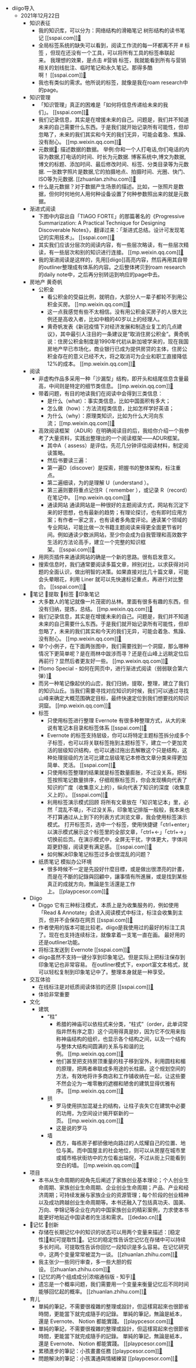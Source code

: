 - diigo导入
    - 2021年12月22日
        - 知识表征
            - 我的知识库，可以分为：网络结构的滑箱笔记 树形结构的读书笔记 [[sspai.com]][🔗](https://sspai.com/post/69922)
            - 全局标签系统的缺失可以看到，阅读工作流的每一环都离不开 # 标签 ，但现在还没有一个工具，可以将所有工具的标签串联起来。 我理想的效果，是点击 #营销 标签，我就能看到所有与营销相关的划线批注、临时笔记和永久笔记。那得多酷啊！ [[sspai.com]][🔗](https://sspai.com/post/69922)
            - 我也有类似的需求。他所说的标签，就像是我在roam research中的page。
        - 知识管理
            - 「知识管理」真正的困难是「如何将信息传递给未来的我们」。 [[sspai.com]][🔗](https://sspai.com/post/68492)
            - 我们记录信息，其实是在增援未来的自己。问题是，我们并不知道未来的自己需要什么东西。于是我们就开始记录所有可能性，但却忽略了，未来的我们其实和今天的我们无异，可能会着急、焦躁、没有耐心。 [[mp.weixin.qq.com]][🔗](https://mp.weixin.qq.com/s?__biz=MzI0MDA3MjQ2Mg==&mid=2247484513&idx=1&sn=a56b6571710147dc792d0fac60eeefe2&ascene=1&devicetype=android-29&version=2800063d&nettype=WIFI&abtest_cookie=AAACAA%3D%3D&lang=zh_CN&exportkey=AdbO0jy7phwKhAjR2CQ73fo%3D&pass_ticket=1ohmrG6%2BQFwGgRQHXBcXe9jrXOAwuGmapBbuEBWJourMjZin%2BU2ZKj%2FQsoLvdJCO&wx_header=1)
            - 元数据[🔗](Metadata): 描述数据的数据。 举例:你和一个人打电话,你们电话的内容为数据,打电话的时间、时长为元数据. 博客系统中,博文为数据,博文的标题、添加时间、最后修改时间、标签、分类目录等为元数据. 一张数字照片是数据,它的拍摄地点、拍摄时间、光圈、快门、ISO等为元数据. [[zhuanlan.zhihu.com]][🔗](https://zhuanlan.zhihu.com/p/57614943)
            - 什么是元数据？对于数据产生场景的描述。比如，一张照片是数据，但何时何地何人用何种设备设置了何种参数照出来的就是元数据。
        - 渐进式阅读
            - 下图中内容出自「TIAGO FORTE」的那篇著名的《Progressive Summarization: A Practical Technique for Designing Discoverable Notes》，翻译过来：「渐进式总结。设计可发现笔记的实用技术」。 [[sspai.com]][🔗](https://sspai.com/post/68492)
            - 其实我们应该分层次的阅读内容，有一些层次略读，有一些层次精读，有一些层次和别的知识进行连接。 [[mp.weixin.qq.com]][🔗](https://mp.weixin.qq.com/s?__biz=MzI0MDA3MjQ2Mg==&mid=2247484513&idx=1&sn=a56b6571710147dc792d0fac60eeefe2&ascene=1&devicetype=android-29&version=2800063d&nettype=WIFI&abtest_cookie=AAACAA%3D%3D&lang=zh_CN&exportkey=AdbO0jy7phwKhAjR2CQ73fo%3D&pass_ticket=1ohmrG6%2BQFwGgRQHXBcXe9jrXOAwuGmapBbuEBWJourMjZin%2BU2ZKj%2FQsoLvdJCO&wx_header=1)
            - 我的渐进阅读是这样的，先用[[diigo]]高亮内容，然后再用其自带的outliner整理成有体系的内容。之后整体拷贝到roam research的daily note中，之后再分别转运到响应的page中去。
        - 房地产 黄奇帆
            - 公积金
                - 看公积金的受益比例，就明白，大部分人一辈子都轮不到用公积金买房。 [[mp.weixin.qq.com]][🔗](https://mp.weixin.qq.com/s?__biz=MzIzOTA3NTA5Mg==&mid=2652482646&idx=1&sn=24c55bb2838aea6c6b724f9736be1d8a&chksm=f2c2a62dc5b52f3bf60b703f9e09fc22667fcc71968e1a901a03a9a1f13e00d180d3a1548ffe)
                - 这一点我感觉有些不太相信。没有用公积金买房子的人很大比例还是高收入者，比如中粮的40岁以上的经理人。
                - 黄奇帆发表《新冠疫情下对经济发展和制造业复工的几点建议》，其中最引人注目的一条建议是“取消住房公积金”。黄奇帆说：住房公积金制度是1990年代初从新加坡学来的，现在我国房地产早已市场化，商业银行已成为提供房贷的主体，住房公积金存在的意义已经不大，将之取消可为企业和职工直接降低12%的成本。 [[mp.weixin.qq.com]][🔗](https://mp.weixin.qq.com/s?__biz=MzIzOTA3NTA5Mg==&mid=2652482646&idx=1&sn=24c55bb2838aea6c6b724f9736be1d8a&chksm=f2c2a62dc5b52f3bf60b703f9e09fc22667fcc71968e1a901a03a9a1f13e00d180d3a1548ffe)
        - 阅读
            - 非虚构作品多采用一种「沙漏型」结构，即开头和结尾信息含量最高，中间则是特定的细节类信息。 [[mp.weixin.qq.com]][🔗](https://mp.weixin.qq.com/s?__biz=MzI0MjY5Nzk1OQ==&mid=2247484747&idx=1&sn=3712f2ce06817f8486eb032d99c963c3&chksm=e97916c3de0e9fd5a95296a84b428159df68c1e503c63c8664c20178c88c7e4a4cf6543677c6)
            - 带着问题，有目的地读我们在阅读中会得到三类信息：
                - 是什么（what）：事实类信息，比如中国面积有多大；
                - 怎么做（how）：方法流程类信息，比如怎样学好英语；
                - 为什么（why）：原理类知识，比如为什么大河向东流； [[mp.weixin.qq.com]][🔗](https://mp.weixin.qq.com/s?__biz=MzI0MjY5Nzk1OQ==&amp;amp;amp;mid=2247484747&amp;amp;amp;idx=1&amp;amp;amp;sn=3712f2ce06817f8486eb032d99c963c3&amp;amp;amp;chksm=e97916c3de0e9fd5a95296a84b428159df68c1e503c63c8664c20178c88c7e4a4cf6543677c6)
            - 高效阅读框架 （ADUR）在明确阅读目的后，我给你介绍一个我参考了大量资料，实践出整理出的一个阅读框架——ADUR框架。
                - 其中A（ assess）是评估，先花几分钟评估阅读材料，制定阅读策略。
                - 然后书要读三遍：
                - 第一遍D（discover）是探索，把握书的整体架构，标注重点。
                - 第二遍细读，为的是理解 U（understand ）。
                - 第三遍则要将重点记住R（ remember ），或记录 R（record）在笔记中。 [[mp.weixin.qq.com]][🔗](https://mp.weixin.qq.com/s?__biz=MzI0MjY5Nzk1OQ==&amp;amp;amp;mid=2247484747&amp;amp;amp;idx=1&amp;amp;amp;sn=3712f2ce06817f8486eb032d99c963c3&amp;amp;amp;chksm=e97916c3de0e9fd5a95296a84b428159df68c1e503c63c8664c20178c88c7e4a4cf6543677c6)
                - 通读网站 通读网站是一种很好的主题阅读方式，网站有沉淀下来的好思想，也有最新的趋势；有理论探讨，也有即时应用方案；有作者一家之言，也有读者多角度评论。通读某个领域的专业网站，可能比做一次书籍主题阅读来得更全面更节省时间。例如通读少数派网站，至少你会成为自我管理和高效数字生活的方法论高手，建立一个完整的知识框架。 [[sspai.com]][🔗](https://sspai.com/post/51236)
            - 用网页插件来通读网站的确是一个新的思路。很有启发意义。
            - 搜索信息时，我们通常要阅读多篇文章，辨别对比，以求获得对问题的全面认识，做出明智的决策。如果直接对比几十篇文章，可能会头晕眼花，利用 Liner 就可以先快速标记重点，再进行对比整合。 [[sspai.com]][🔗](https://sspai.com/post/51236)
        - 🦩笔记 🦩提取 🦩标签 🦩印象笔记
            - 大多数人的笔记就像一片茂密的丛林。里面有很多有趣的东西，但没有归纳，提炼，总结。 [[mp.weixin.qq.com]][🔗](https://mp.weixin.qq.com/s?__biz=MzI0MDA3MjQ2Mg==&mid=2247484513&idx=1&sn=a56b6571710147dc792d0fac60eeefe2&ascene=1&devicetype=android-29&version=2800063d&nettype=WIFI&abtest_cookie=AAACAA%3D%3D&lang=zh_CN&exportkey=AdbO0jy7phwKhAjR2CQ73fo%3D&pass_ticket=1ohmrG6%2BQFwGgRQHXBcXe9jrXOAwuGmapBbuEBWJourMjZin%2BU2ZKj%2FQsoLvdJCO&wx_header=1)
            - 我们记录信息，其实是在增援未来的自己。问题是，我们并不知道未来的自己需要什么东西。于是我们就开始记录所有可能性，但却忽略了，未来的我们其实和今天的我们无异，可能会着急、焦躁、没有耐心。 [[mp.weixin.qq.com]][🔗](https://mp.weixin.qq.com/s?__biz=MzI0MDA3MjQ2Mg==&mid=2247484513&idx=1&sn=a56b6571710147dc792d0fac60eeefe2&ascene=1&devicetype=android-29&version=2800063d&nettype=WIFI&abtest_cookie=AAACAA%3D%3D&lang=zh_CN&exportkey=AdbO0jy7phwKhAjR2CQ73fo%3D&pass_ticket=1ohmrG6%2BQFwGgRQHXBcXe9jrXOAwuGmapBbuEBWJourMjZin%2BU2ZKj%2FQsoLvdJCO&wx_header=1)
            - 举个小例子，在下面两张图中，我们需要找到一个洞窟，那么哪种情况下更简单呢？是在雨林中跋涉而寻？还是在山峰上远眺定位后再前行？显然后者更友好一些。 [[mp.weixin.qq.com]][🔗](https://mp.weixin.qq.com/s?__biz=MzI0MDA3MjQ2Mg==&mid=2247484513&idx=1&sn=a56b6571710147dc792d0fac60eeefe2&ascene=1&devicetype=android-29&version=2800063d&nettype=WIFI&abtest_cookie=AAACAA%3D%3D&lang=zh_CN&exportkey=AdbO0jy7phwKhAjR2CQ73fo%3D&pass_ticket=1ohmrG6%2BQFwGgRQHXBcXe9jrXOAwuGmapBbuEBWJourMjZin%2BU2ZKj%2FQsoLvdJCO&wx_header=1)
            - [flomo Special - 如何在网页中，进行渐进式阅读（弱弱联合第六弹）][🔗](https://www.diigo.com/outliner/diigo_items/904019/12128769/616167883?key=34d57b46e1)
            - 而另一种笔记像起伏的山峦，我们归纳，提取，整理，建立了我们的知识山丘。当我们需要寻找对应知识的时候，我们可以通过寻找山峰来确定大概范围确定目标，最终快速定位到我们想要找的知识洞窟。 [[mp.weixin.qq.com]][🔗](https://mp.weixin.qq.com/s?__biz=MzI0MDA3MjQ2Mg==&mid=2247484513&idx=1&sn=a56b6571710147dc792d0fac60eeefe2&ascene=1&devicetype=android-29&version=2800063d&nettype=WIFI&abtest_cookie=AAACAA%3D%3D&lang=zh_CN&exportkey=AdbO0jy7phwKhAjR2CQ73fo%3D&pass_ticket=1ohmrG6%2BQFwGgRQHXBcXe9jrXOAwuGmapBbuEBWJourMjZin%2BU2ZKj%2FQsoLvdJCO&wx_header=1)
            - 标签
                - 只使用标签进行整理 Evernote 有很多种整理方式，从大的来说有笔记本目录和标签体系 [[sspai.com]][🔗](https://sspai.com/post/51236)
                - Evernote 的标签支持层级，你可以将特定主题标签拆分成多个子标签，也可以将关联标签拖到主题标签下，建立一个更加灵活的层级知识结构，也可以通过拖出去解散这个只是结构，这种处理层级的方法可比建立层级笔记本修改文章分类来得更加简单、灵活。 [[sspai.com]][🔗](https://sspai.com/post/51236)
                - 只使用标签整理的结果就是标签数量膨胀，不过没关系，把标签按照笔记数量排序，仔细观察标签页，你会发现横向代表了知识的广度（收集意义上的），纵向代表了知识的深度（收集意义上的）。 [[sspai.com]][🔗](https://sspai.com/post/51236)
                - 利用标签演示模式回顾 将所有文章放在「知识笔记本」里，必然「混乱不堪」，不过没关系，印象笔记排版一般般，我本来也不打算通过从上到下的列表方式浏览文章，我会使用标签演示模式。 打开标签页，选中一个标签，使用快捷键「ctrl+enter」以演示模式展示这个标签里的全部文章，「ctrl+←」「ctrl+→」切换前后页。在演示模式中，全屏无干扰，字体更大，字体间距更舒服，阅读更有满足感。 [[sspai.com]][🔗](https://sspai.com/post/51236)
                - 如何解决印象笔记标签过多会很混乱的问题？
            - 纸质笔记 模拟办公环境
                - 很多時候不一定是先設好什麼目標，或是做出很漂亮的計畫，而是在不斷的記錄與回顧中，讓事情有所進展，或是找到某些真正的成就方向，無論是生活還是工作上。 [[playpcesor.com]][🔗](https://www.playpcesor.com/2021/12/2021.html)
        - Diigo
            - Diggo 它有三种标注模式，本质上是为收集服务的，例如使用「Read & Annotate」会进入阅读模式中标注，标注会收集到主页，但并不会保存在网页 [[sspai.com]][🔗](https://sspai.com/post/51236)
            - 作者使用的版本可能比较老。diigo是我使用过的最好的标注工具了。现在也支持连续标注，就像拿着一支笔一直在画。 最好用的还是outliner功能。
            - 将标注发送到 Evernote [[sspai.com]][🔗](https://sspai.com/post/51236)
            - diigo虽然不支持一键分享到印象笔记。但是实际上把标注保存到印象笔记也非常容易。 在outliner模式下，export富文本格式，就可以轻松复制到印象笔记中了。整理本身就是一种享受。
        - 交互体验
            - 在线标注是对纸质阅读体验的还原 [[sspai.com]][🔗](https://sspai.com/post/51236)
            - 体验非常重要
        - 文化
            - 建筑
                - “柱”
                    - 希腊的神庙可以依柱式来分类，“柱式”（order，此单词常指井然有序之意）这个词用得真是妙，因为它不仅用来指称神庙结构的组织，也显示各个结构之间，以及一个结构与整体大结构间圆满的关系与和谐的比例。 [[mp.weixin.qq.com]][🔗](https://mp.weixin.qq.com/s?__biz=MzIxOTAzNzU0OQ==&amp;mid=2647993479&amp;idx=1&amp;sn=86030817bf9fba42641de51129c4416c&amp;chksm=8fc0e685b8b76f931f124dcc53fdc9d7c49cc158a421087f0863e0ca16c4c48572a070443d48&amp;scene=0&amp;subscene=93&amp;clicktime=1639843001&amp;enterid=1639843001&amp;ascene=7&amp;devicetype=android-30&amp;version=28001057&amp;nettype=cmnet&amp;abtest_cookie=AAACAA%3D%3D&amp;lang=zh_CN&amp;exportkey=ATN1qQ5DbOWtww3gNg%2BPb%2BA%3D&amp;pass_ticket=UUhok%2BVvqHI3yhKNmES7aMgQ2kTdD0D5RSiCYzHz5AZnLE7j4WnuZSPKeHDp4jwH&amp;wx_header=1)
                    - 他们甚至把支持房顶重量的柱子移到室外，利用圆柱和楣的原理，把两者串联成多用途的长柱廊。这个规划空间的方法，有效地将许多商店和工作铺收纳在一起，让这些要不然会沦为一堆零散的遮棚和陋舍的建筑显得优雅有序。 [[mp.weixin.qq.com]][🔗](https://mp.weixin.qq.com/s?__biz=MzIxOTAzNzU0OQ==&mid=2647993479&idx=1&sn=86030817bf9fba42641de51129c4416c&chksm=8fc0e685b8b76f931f124dcc53fdc9d7c49cc158a421087f0863e0ca16c4c48572a070443d48&scene=0&subscene=93&clicktime=1639843001&enterid=1639843001&ascene=7&devicetype=android-30&version=28001057&nettype=cmnet&abtest_cookie=AAACAA%3D%3D&lang=zh_CN&exportkey=ATN1qQ5DbOWtww3gNg%2BPb%2BA%3D&pass_ticket=UUhok%2BVvqHI3yhKNmES7aMgQ2kTdD0D5RSiCYzHz5AZnLE7j4WnuZSPKeHDp4jwH&wx_header=1)
                - 拱
                    - 罗马使用拱加混凝土的结构，让柱子丧失它在建筑中必要的功用，为空间设计揭开崭新的一页。 [[mp.weixin.qq.com]][🔗](https://mp.weixin.qq.com/s?__biz=MzIxOTAzNzU0OQ==&mid=2647993479&idx=1&sn=86030817bf9fba42641de51129c4416c&chksm=8fc0e685b8b76f931f124dcc53fdc9d7c49cc158a421087f0863e0ca16c4c48572a070443d48&scene=0&subscene=93&clicktime=1639843001&enterid=1639843001&ascene=7&devicetype=android-30&version=28001057&nettype=cmnet&abtest_cookie=AAACAA%3D%3D&lang=zh_CN&exportkey=ATN1qQ5DbOWtww3gNg%2BPb%2BA%3D&pass_ticket=UUhok%2BVvqHI3yhKNmES7aMgQ2kTdD0D5RSiCYzHz5AZnLE7j4WnuZSPKeHDp4jwH&wx_header=1)
                    - 这是说的罗马
                - 墙
                    - 西方，每栋房子都骄傲地向路过的人炫耀自己的位置、地位与美。而中国屋主的社会地位，则可以从房屋在城市里或城市格状街坊中的方位看出端倪，不过从街上只能看到空白的墙。 [[mp.weixin.qq.com]][🔗](https://mp.weixin.qq.com/s?__biz=MzIxOTAzNzU0OQ==&mid=2647993479&idx=1&sn=86030817bf9fba42641de51129c4416c&chksm=8fc0e685b8b76f931f124dcc53fdc9d7c49cc158a421087f0863e0ca16c4c48572a070443d48&scene=0&subscene=93&clicktime=1639843001&enterid=1639843001&ascene=7&devicetype=android-30&version=28001057&nettype=cmnet&abtest_cookie=AAACAA%3D%3D&lang=zh_CN&exportkey=ATN1qQ5DbOWtww3gNg%2BPb%2BA%3D&pass_ticket=UUhok%2BVvqHI3yhKNmES7aMgQ2kTdD0D5RSiCYzHz5AZnLE7j4WnuZSPKeHDp4jwH&wx_header=1)
        - 项目
            - 本书从生命周期的视角先后阐述了家族创业基本理论；个人创业生命周期、家族创业生命周期、企业创业生命周期；产品、产业和经济周期；可持续发展与家族企业的资源管理；每个阶段的创业精神以及成功跨越创业生命周期等。本书还融入了包括真功夫、国美、万向、李锦记等企业在内的中国家族创业的精彩案例，力求使本书能更好地贴近中国读者的生活和需求。 [[dedao.cn]][🔗](https://www.dedao.cn/eBook/6JvkYVNn8NXVry5MeG6Z9RALK2dxJ3GX7Qw7olBEmjgakz1DPvYObQ4qpQdZqme9)
        - 🦩记忆 🦩创新
            - 存储在长期记忆中的知识的状态可以用两个变量来描述：[稳定性][🔗](https://link.zhihu.com/?target=https%3A//supermemo.guru/wiki/Stability)和[可提取性][🔗](https://link.zhihu.com/?target=https%3A//supermemo.guru/wiki/Retrievability)。记忆的稳定性告诉您记忆在存储中可以持续多长时间。可提取性告诉你回忆一段知识是多么容易。在记忆研究中，这两个变量常常被混为一谈。 [[zhuanlan.zhihu.com]][🔗](https://zhuanlan.zhihu.com/p/99505568)
            - 我主张少一些同行审查，多一些大胆的假设。 [[zhuanlan.zhihu.com]][🔗](https://zhuanlan.zhihu.com/p/99505568)
            - [记忆的两个组成成分|浓缩通俗版 - 知乎][🔗](https://zhuanlan.zhihu.com/p/179076885)
            - 遗忘是一个概率问题，我们需要用一个变量来衡量记忆后不同时间能够回忆起的概率。 [[zhuanlan.zhihu.com]][🔗](https://zhuanlan.zhihu.com/p/179076885)
        - 育儿
            - 單純的筆記，不需要很複雜的整理或設計，但這樣寫起來也很節省時間，更能當下就完成隨手的記錄。 單純的筆記，無論是紙本，還是 Evernote、 Notion 都能實踐。 [[playpcesor.com]][🔗](https://www.playpcesor.com/2021/12/2021.html)
            - 單純的筆記，不需要很複雜的整理或設計，但這樣寫起來也很節省時間，更能當下就完成隨手的記錄。 單純的筆記，無論是紙本，還是 Evernote、 Notion 都能實踐。 [[playpcesor.com]][🔗](https://www.playpcesor.com/2021/12/2021.html)
            - 累積進步的筆記：小孩畫畫任務 [[playpcesor.com]][🔗](https://www.playpcesor.com/2021/12/2021.html)
            - 問題解決的筆記：小孩溝通與情緒練習 [[playpcesor.com]][🔗](https://www.playpcesor.com/2021/12/2021.html)
